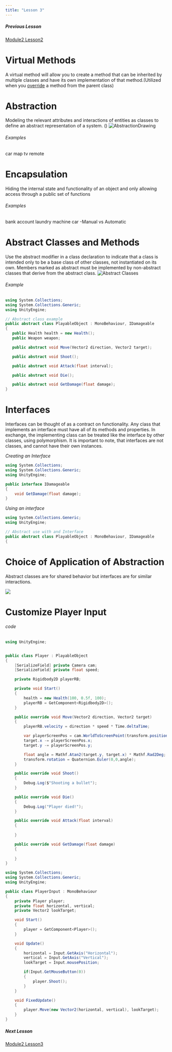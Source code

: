```yaml
---
title: "Lesson 3"
---
```

##### Previous Lesson
[Module2 Lesson2](Module2%20Lesson2.md)

# Virtual Methods
A virtual method will allow you to create a method that can be inherited by multiple classes and have its own implementation of that method.(Utilized when you [override](Module2%20Lesson2.md) a method from the parent class) 


# Abstraction
Modeling the relevant attributes and interactions of entities as classes to define an abstract representation of a system. ()
![AbstractionDrawing](BootCamp/image/AbstractionDrawing.png)

###### Examples
car
map
tv remote

# Encapsulation
Hiding the internal state and functionality of an object and only allowing access through a public set of functions


###### Examples
bank account 
laundry machine 
car 
	-Manual vs Automatic




# Abstract Classes and Methods
Use the abstract modifier in a class declaration to indicate that a class is intended only to be a base class of other classes, not instantiated on its own. Members marked as abstract must be implemented by non-abstract classes that derive from the abstract class.
![Abstract Classes](BootCamp/image/Abstract%20Classes.png)

###### Example
 ```C#
using System.Collections;
using System.Collections.Generic;
using UnityEngine;

// Abstract class example
public abstract class PlayableObject : MonoBehaviour, IDamageable
{
    public Health health = new Health();
    public Weapon weapon;

    public abstract void Move(Vector2 direction, Vector2 target);

    public abstract void Shoot();

    public abstract void Attack(float interval);

    public abstract void Die();

    public abstract void GetDamage(float damage);
}
```
# Interfaces 
Interfaces can be thought of as a contract on functionality. Any class that implements an interface must have all of its methods and properties. In exchange, the implementing class can be treated like the interface by other classes, using polymorphism. It is important to note, that interfaces are not classes, and cannot have their own instances.


*Creating an Interface*
```C# 
using System.Collections;
using System.Collections.Generic;
using UnityEngine;

public interface IDamageable
{
    void GetDamage(float damage);
}
```

*Using an interface*
```C#
using System.Collections.Generic;
using UnityEngine;

// Abstract use with and Interface
public abstract class PlayableObject : MonoBehaviour, IDamageable
{
```

# Choice of Application of Abstraction
Abstract classes are for shared behavior  but interfaces are for similar interactions.


![](BootCamp/image/AbstractVsInterface.png)

# Customize Player Input
###### code
```c#
using UnityEngine;


public class Player : PlayableObject
{
    [SerializeField] private Camera cam;
    [SerializeField] private float speed;

    private Rigidbody2D playerRB;

    private void Start()
    {
        health = new Health(100, 0.5f, 100);
        playerRB = GetComponent<Rigidbody2D>();
    }

    public override void Move(Vector2 direction, Vector2 target)
    {
        playerRB.velocity = direction * speed * Time.deltaTime;

        var playerScreenPos = cam.WorldToScreenPoint(transform.position);
        target.x -= playerScreenPos.x;
        target.y -= playerScreenPos.y;

        float angle = Mathf.Atan2(target.y, target.x) * Mathf.Rad2Deg;
        transform.rotation = Quaternion.Euler(0,0,angle);
    }

    public override void Shoot()
    {
        Debug.Log($"Shooting a bullet");
    }

    public override void Die()
    {
        Debug.Log("Player died!");
    }

    public override void Attack(float interval)
    {
        
    }

    public override void GetDamage(float damage)
    {
        
    }
}

```



```C#
using System.Collections;
using System.Collections.Generic;
using UnityEngine;

public class PlayerInput : MonoBehaviour
{
    private Player player;
    private float horizontal, vertical;
    private Vector2 lookTarget;

    void Start()
    {
        player = GetComponent<Player>();
    }

    void Update()
    {
        horizontal = Input.GetAxis("Horizontal");
        vertical = Input.GetAxis("Vertical");
        lookTarget = Input.mousePosition;

        if(Input.GetMouseButton(0))
        {
            player.Shoot();
        }
    }

    void FixedUpdate()
    {
        player.Move(new Vector2(horizontal, vertical), lookTarget);
    }
}

```


##### Next Lesson
[Module2 Lesson3](Module2%20Lesson3.md)